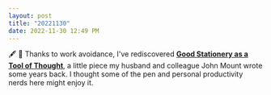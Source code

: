 ```yaml
---
layout: post
title: "20221130"
date: 2022-11-30 12:49 PM
---
```


🖋️ 📓 Thanks to work avoidance, I've rediscovered [**Good Stationery as a Tool of Thought**](https://johnmount.github.io/mzlabs/JMWriting/Stationery.html), a little piece my husband and colleague John Mount wrote some years back. I thought some of the pen and personal productivity nerds here might enjoy it.

